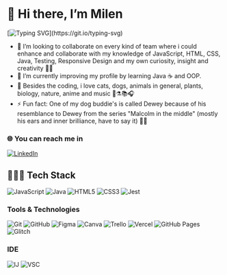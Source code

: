 # 👋 Hi there, I’m Milen
[![Typing SVG](https://readme-typing-svg.demolab.com?font=Fira+Code&pause=1000&color=6628FF&random=false&width=435&lines=Full+Stack+Web+Developer;in+continuous+learning+to+improve...)](https://git.io/typing-svg)

* 💫 I’m looking to collaborate on every kind of team where i could enhance and collaborate with my knowledge of JavaScript, HTML, CSS, Java, Testing, Responsive Design and my own curiosity, insight and creativity 🚀💥 <br>
* 🌱 I’m currently improving my profile by learning Java ☕ and OOP. <br>
* 👀 Besides the coding, i love cats, dogs, animals in general, plants, biology, nature, anime and music 🐾⚗️📚🎧<br>
* ⚡ Fun fact: One of my dog buddie's is called Dewey because of his resemblance to Dewey from the series "Malcolm in the middle" (mostly his ears and inner brilliance, have to say it) 🐶💙 <br>

### 🌐 You can reach me in
[![LinkedIn](https://img.shields.io/badge/LinkedIn-0077B5?style=for-the-badge&logo=linkedin&logoColor=white)](https://www.linkedin.com/in/milenpg/)

## 👩🏻‍💻 Tech Stack
![JavaScript](https://img.shields.io/badge/JavaScript-F7DF1E?style=for-the-badge&logo=javascript&logoColor=black) ![Java](https://img.shields.io/badge/java-%23ED8B00.svg?style=for-the-badge&logo=openjdk&logoColor=white) ![HTML5](https://img.shields.io/badge/html5-%23E34F26.svg?style=for-the-badge&logo=html5&logoColor=white) ![CSS3](https://img.shields.io/badge/css3-%231572B6.svg?style=for-the-badge&logo=css3&logoColor=white) ![Jest](https://img.shields.io/badge/Jest-C21325?style=for-the-badge&logo=jest&logoColor=white)

### Tools & Technologies
![Git](https://img.shields.io/badge/git-%23F05033.svg?style=for-the-badge&logo=git&logoColor=white) ![GitHub](https://img.shields.io/badge/github-%23121011.svg?style=for-the-badge&logo=github&logoColor=white) ![Figma](https://img.shields.io/badge/figma-%23F24E1E.svg?style=for-the-badge&logo=figma&logoColor=white) ![Canva](https://img.shields.io/badge/Canva-%2300C4CC.svg?&style=for-the-badge&logo=Canva&logoColor=white) ![Trello](https://img.shields.io/badge/Trello-%23026AA7.svg?style=for-the-badge&logo=Trello&logoColor=white) ![Vercel](https://img.shields.io/badge/vercel-%23000000.svg?style=for-the-badge&logo=vercel&logoColor=white) ![GitHub Pages](https://img.shields.io/badge/GitHub%20Pages-222222?style=for-the-badge&logo=GitHub%20Pages&logoColor=white) ![Glitch](https://img.shields.io/badge/glitch-%233333FF.svg?style=for-the-badge&logo=glitch&logoColor=white)

### IDE
![IJ](https://img.shields.io/badge/IntelliJ_IDEA-000000.svg?style=for-the-badge&logo=intellij-idea&logoColor=white) ![VSC](https://img.shields.io/badge/VSCode-0078D4?style=for-the-badge&logo=visual%20studio%20code&logoColor=white)
<!--[![My IDEs](https://skillicons.dev/icons?i=idea,vscode)](https://skillicons.dev)-->
<!---
MilenPG/MilenPG is a ✨ special ✨ repository because its `README.md` (this file) appears on your GitHub profile.
You can click the Preview link to take a look at your changes.
--->
